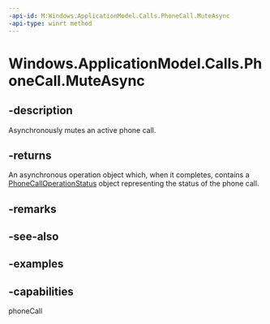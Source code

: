 ```yaml
---
-api-id: M:Windows.ApplicationModel.Calls.PhoneCall.MuteAsync
-api-type: winrt method
---
```


# Windows.ApplicationModel.Calls.PhoneCall.MuteAsync

<!--
public Windows.Foundation.IAsyncOperation<Windows.ApplicationModel.Calls.PhoneCallOperationStatus> MuteAsync ();
-->

## -description

Asynchronously mutes an active phone call.

## -returns

An asynchronous operation object which, when it completes, contains a [PhoneCallOperationStatus](/uwp/api/windows.applicationmodel.calls.phonecalloperationstatus) object representing the status of the phone call.

## -remarks

## -see-also

## -examples

## -capabilities
phoneCall

